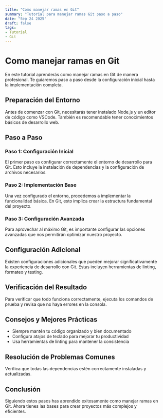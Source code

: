 ```yaml
---
title: "Como manejar ramas en Git"
summary: "Tutorial para manejar ramas Git paso a paso"
date: "Sep 24 2025"
draft: false
tags:
- Tutorial
- Git
---
```


# Como manejar ramas en Git

En este tutorial aprenderás como manejar ramas en Git de manera profesional. Te guiaremos paso a paso desde la configuración inicial hasta la implementación completa.

## Preparación del Entorno

Antes de comenzar con Git, necesitarás tener instalado Node.js y un editor de código como VSCode. También es recomendable tener conocimientos básicos de desarrollo web.

## Paso a Paso

### Paso 1: Configuración Inicial

El primer paso es configurar correctamente el entorno de desarrollo para Git. Esto incluye la instalación de dependencias y la configuración de archivos necesarios.

### Paso 2: Implementación Base

Una vez configurado el entorno, procedemos a implementar la funcionalidad básica. En Git, esto implica crear la estructura fundamental del proyecto.

### Paso 3: Configuración Avanzada

Para aprovechar al máximo Git, es importante configurar las opciones avanzadas que nos permitirán optimizar nuestro proyecto.

## Configuración Adicional

Existen configuraciones adicionales que pueden mejorar significativamente la experiencia de desarrollo con Git. Estas incluyen herramientas de linting, formateo y testing.

## Verificación del Resultado

Para verificar que todo funciona correctamente, ejecuta los comandos de prueba y revisa que no haya errores en la consola.

## Consejos y Mejores Prácticas

- Siempre mantén tu código organizado y bien documentado
- Configura atajos de teclado para mejorar tu productividad
- Usa herramientas de linting para mantener la consistencia

## Resolución de Problemas Comunes

Verifica que todas las dependencias estén correctamente instaladas y actualizadas.

## Conclusión

Siguiendo estos pasos has aprendido exitosamente como manejar ramas en Git. Ahora tienes las bases para crear proyectos más complejos y eficientes.
